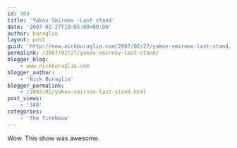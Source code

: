 ```yaml
---
id: 304
title: 'Yakov Smirnov -Last stand'
date: '2007-02-27T10:05:00+00:00'
author: buraglio
layout: post
guid: 'http://new.nickburaglio.com/2007/02/27/yakov-smirnov-last-stand/'
permalink: /2007/02/27/yakov-smirnov-last-stand/
blogger_blog:
    - www.nickburaglio.com
blogger_author:
    - 'Nick Buraglio'
blogger_permalink:
    - /2007/02/yakov-smirnov-last-stand.html
post_views:
    - '340'
categories:
    - 'The firehose'
---
```


Wow. This show was awesome.